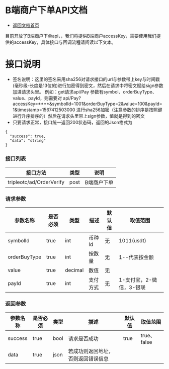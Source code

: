 # B端商户下单API文档

* [返回文档首页](https://github.com/coinWinApi/API_Docs)

目前开放了B端商户下单api，，我们将提供B端商户accessKey，需要使用我们提供的accessKey，具体接口与回调流程请阅读以下文本。
# 接口说明
- 签名说明：这里的签名采用sha256对请求接口的url与参数带上key与时间戳(毫秒级-长度是13位的)进行加密得到密文，然后在请求中将密文赋给sign参数加进请求头里。 例如：get请求api/Pay 参数有symbol、orderBuyType、value、payId，则需要对 api/Pay?accessKey=****&symbolId=1001&orderBuyType=2&value=100&payId=1&timestamp=1567412503000 进行sha256加密（注意参数的排序是按照键进行升序排序的）然后在请求头里带上sign参数，值就是得到的密文
- 只要请求正常，接口统一返回200状态码，返回的Json格式为
~~~~
{
  "success": true,
  "data": "string"
}
~~~~

### 接口列表

|接口方法|类型|说明|
| --------   | -----  | ----  |
|tripleotc/ad/OrderVerify|post|B端商户下单|

### 请求参数

|参数名称|是否必须|类型|描述|默认值|取值范围|
| --------   | -----  | ----  | ----  | ----  | ----  |
|symbolId|true|int|币种Id|无|1011(usdt)|
|orderBuyType|true|int|按数量|无|1--代表按金额|
|value|true|decimal|数值|无||
|payId|true|int|支付方式|无|1-支付宝，2-微信，3-银联|

### 返回参数

|参数名称|是否必须|类型|描述|默认值|取值范围|
| --------   | -----  | ----  | ----  | ----  | ----  |
|success|true|bool|请求是否成功|true|true、false|
|data|true|json|	若成功则返回地址，否则返回错误信息||||
